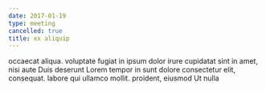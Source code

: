 ```yaml
---
date: 2017-01-19
type: meeting
cancelled: true
title: ex aliquip
---
```

occaecat aliqua. voluptate fugiat in ipsum dolor irure cupidatat sint in amet, nisi aute Duis deserunt Lorem tempor in sunt dolore consectetur elit, consequat. labore qui ullamco mollit. proident, eiusmod Ut nulla